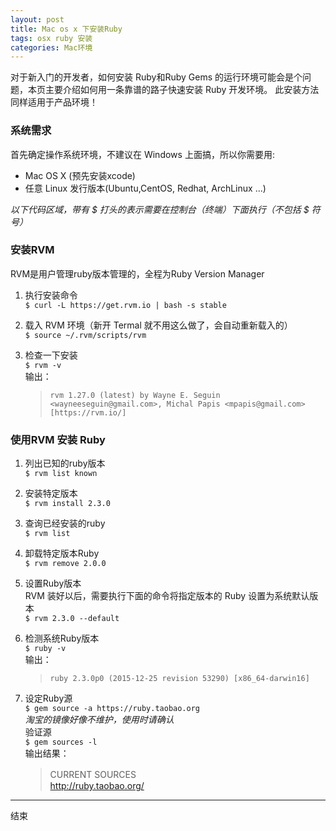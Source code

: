 ```yaml
---
layout: post
title: Mac os x 下安装Ruby
tags: osx ruby 安装
categories: Mac环境
---
```


对于新入门的开发者，如何安装 Ruby和Ruby Gems 的运行环境可能会是个问题，本页主要介绍如何用一条靠谱的路子快速安装 Ruby 开发环境。
此安装方法同样适用于产品环境！

### 系统需求
首先确定操作系统环境，不建议在 Windows 上面搞，所以你需要用:
* Mac OS X (预先安装xcode)
* 任意 Linux 发行版本(Ubuntu,CentOS, Redhat, ArchLinux ...)

*以下代码区域，带有 $ 打头的表示需要在控制台（终端）下面执行（不包括 $ 符号）*

### 安装RVM
RVM是用户管理ruby版本管理的，全程为Ruby Version Manager
  
1. 执行安装命令  
	`$ curl -L https://get.rvm.io | bash -s stable`  

2. 载入 RVM 环境（新开 Termal 就不用这么做了，会自动重新载入的）    
	`$ source ~/.rvm/scripts/rvm`  

3. 检查一下安装   
	`$ rvm -v`  
	输出：   
	> `rvm 1.27.0 (latest) by Wayne E. Seguin <wayneeseguin@gmail.com>, Michal Papis <mpapis@gmail.com> [https://rvm.io/]`     

### 使用RVM 安装 Ruby  

1. 列出已知的ruby版本  
	`$ rvm list known`  

2. 安装特定版本  
	`$ rvm install 2.3.0`  

3. 查询已经安装的ruby  
	`$ rvm list`  

4. 卸载特定版本Ruby  
	`$ rvm remove 2.0.0`  

5. 设置Ruby版本  
	RVM 装好以后，需要执行下面的命令将指定版本的 Ruby 设置为系统默认版本   
	`$ rvm 2.3.0 --default`  

6. 检测系统Ruby版本  
	`$ ruby -v`  
	输出：  
	> `ruby 2.3.0p0 (2015-12-25 revision 53290) [x86_64-darwin16]`   

7. 设定Ruby源  
	`$ gem source -a https://ruby.taobao.org`  
	*淘宝的镜像好像不维护，使用时请确认*  
	验证源  
	`$ gem sources -l  `   
	输出结果：  
	> CURRENT SOURCES　　　　　　　　　　　　
	> http://ruby.taobao.org/  


---
结束　
